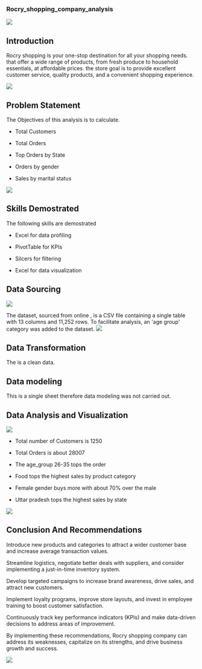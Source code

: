 ### Rocry_shopping_company_analysis
![](NINTC.webp)


## Introduction

Rocry shopping is your one-stop destination for all your shopping needs. that offer a wide range of products, from fresh produce to household essentials, at affordable prices. the store goal is to provide excellent customer service, quality products, and a convenient shopping experience.


![](grocery.jpg)


## Problem Statement 

The Objectives of this analysis is to calculate. 
- Total Customers

- Total Orders

- Top Orders by State

- Orders by gender

- Sales by marital status


![](Health.jpg)

 ## Skills Demostrated


  The following skills are demostrated

  - Excel for data profiling
    
  - PivotTable for KPIs
    
  - Silcers for filtering
    
  - Excel for data visualization

## Data Sourcing 
![](datasets0.jpg)


The dataset, sourced from online , is a CSV file containing a single table with 13 columns and 11,252 rows. To facilitate analysis, an 'age group' category was added to the dataset.
![](center.webp)

## Data Transformation 

The is a clean data. 


## Data modeling 
This is a single sheet therefore data modeling was not carried out. 


## Data Analysis and Visualization 

![](Screenshot.png)

- Total number of Customers is 1250

- Total Orders is about 28007

- The age_group 26-35 tops the order

- Food tops the highest sales by product category

- Female gender buys more with about 70% over the male

- Uttar pradesh tops the highest sales by state

![](NINTCHDBPICT000701855690.jpg)

## Conclusion And Recommendations

Introduce new products and categories to attract a wider customer base and increase average transaction values.

Streamline logistics, negotiate better deals with suppliers, and consider implementing a just-in-time inventory system.

Develop targeted campaigns to increase brand awareness, drive sales, and attract new customers.

Implement loyalty programs, improve store layouts, and invest in employee training to boost customer satisfaction.

Continuously track key performance indicators (KPIs) and make data-driven decisions to address areas of improvement.

By implementing these recommendations, Rocry shopping company can address its weaknesses, capitalize on its strengths, and drive business growth and success.

![](ima09.jpg)



